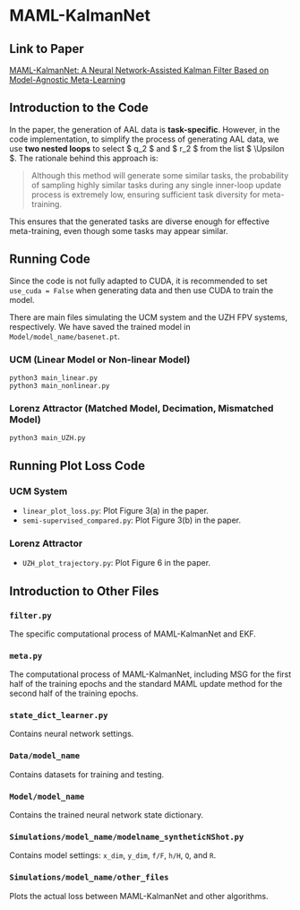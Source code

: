 # MAML-KalmanNet

## Link to Paper

[MAML-KalmanNet: A Neural Network-Assisted Kalman Filter Based on Model-Agnostic Meta-Learning](https://ieeexplore.ieee.org/document/10883047)

## Introduction to the Code

In the paper, the generation of AAL data is **task-specific**. However, in the code implementation, to simplify the process of generating AAL data, we use **two nested loops** to select $ q_2 $ and $ r_2 $ from the list $ \Upsilon $. The rationale behind this approach is:

> Although this method will generate some similar tasks, the probability of sampling highly similar tasks during any single inner-loop update process is extremely low, ensuring sufficient task diversity for meta-training.

This ensures that the generated tasks are diverse enough for effective meta-training, even though some tasks may appear similar.

## Running Code

Since the code is not fully adapted to CUDA, it is recommended to set `use_cuda = False` when generating data and then use CUDA to train the model.

There are main files simulating the UCM system and the UZH FPV systems, respectively. We have saved the trained model in `Model/model_name/basenet.pt`.

### UCM (Linear Model or Non-linear Model)

```
python3 main_linear.py
python3 main_nonlinear.py
```


### Lorenz Attractor (Matched Model, Decimation, Mismatched Model)

```
python3 main_UZH.py
```

## Running Plot Loss Code

### UCM System

- `linear_plot_loss.py`: Plot Figure 3(a) in the paper.
- `semi-supervised_compared.py`: Plot Figure 3(b) in the paper.

### Lorenz Attractor

- `UZH_plot_trajectory.py`: Plot Figure 6 in the paper.

## Introduction to Other Files

### `filter.py`

The specific computational process of MAML-KalmanNet and EKF.

### `meta.py`

The computational process of MAML-KalmanNet, including MSG for the first half of the training epochs and the standard MAML update method for the second half of the training epochs.

### `state_dict_learner.py`

Contains neural network settings.

### `Data/model_name`

Contains datasets for training and testing.

### `Model/model_name`

Contains the trained neural network state dictionary.

### `Simulations/model_name/modelname_syntheticNShot.py`

Contains model settings: `x_dim`, `y_dim`, `f/F`, `h/H`, `Q`, and `R`.

### `Simulations/model_name/other_files`

Plots the actual loss between MAML-KalmanNet and other algorithms.
